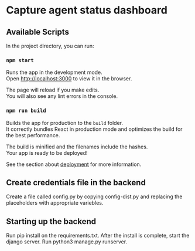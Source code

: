 # Capture agent status dashboard

## Available Scripts

In the project directory, you can run:

### `npm start`

Runs the app in the development mode.\
Open [http://localhost:3000](http://localhost:3000) to view it in the browser.

The page will reload if you make edits.\
You will also see any lint errors in the console.

### `npm run build`

Builds the app for production to the `build` folder.\
It correctly bundles React in production mode and optimizes the build for the best performance.

The build is minified and the filenames include the hashes.\
Your app is ready to be deployed!

See the section about [deployment](https://facebook.github.io/create-react-app/docs/deployment) for more information.

## Create credentials file in the backend

Create a file called config.py by copying config-dist.py and replacing the placeholders with appropriate variebles.

## Starting up the backend

Run pip install on the requirements.txt. After the install is complete, start the django server.
Run python3 manage.py runserver.
